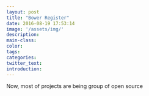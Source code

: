 ```yaml
---
layout: post
title: "Bower Register"
date: 2016-08-19 17:53:14
image: '/assets/img/'
description:
main-class:
color:
tags:
categories:
twitter_text:
introduction:
---
```


Now, most of projects are being group of open source
